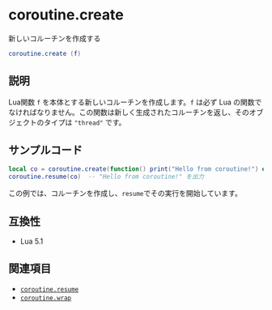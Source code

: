 # coroutine.create

新しいコルーチンを作成する

```lua
coroutine.create (f)
```

## 説明

Lua関数 `f` を本体とする新しいコルーチンを作成します。`f` は必ず Lua の関数でなければなりません。この関数は新しく生成されたコルーチンを返し、そのオブジェクトのタイプは `"thread"` です。

## サンプルコード

```lua
local co = coroutine.create(function() print("Hello from coroutine!") end)
coroutine.resume(co)  -- "Hello from coroutine!" を出力
```

この例では、コルーチンを作成し、`resume`でその実行を開始しています。

## 互換性

- Lua 5.1

## 関連項目

- [`coroutine.resume`](resume.md)
- [`coroutine.wrap`](wrap.md)